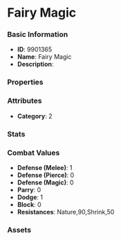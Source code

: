 # Fairy Magic



### Basic Information

- **ID**: 9901365
- **Name**: Fairy Magic
- **Description**: 

### Properties


### Attributes

- **Category**: 2

### Stats


### Combat Values

- **Defense (Melee)**: 1
- **Defense (Pierce)**: 0
- **Defense (Magic)**: 0
- **Parry**: 0
- **Dodge**: 1
- **Block**: 0
- **Resistances**: Nature,90,Shrink,50

### Assets



